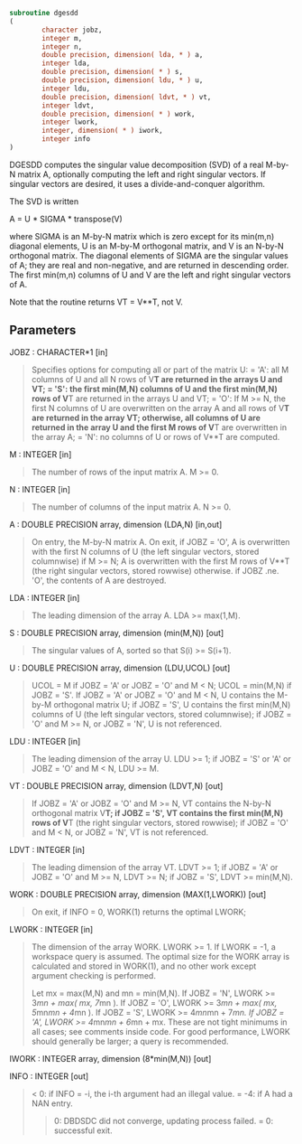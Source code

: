 ```fortran
subroutine dgesdd
(
        character jobz,
        integer m,
        integer n,
        double precision, dimension( lda, * ) a,
        integer lda,
        double precision, dimension( * ) s,
        double precision, dimension( ldu, * ) u,
        integer ldu,
        double precision, dimension( ldvt, * ) vt,
        integer ldvt,
        double precision, dimension( * ) work,
        integer lwork,
        integer, dimension( * ) iwork,
        integer info
)
```

DGESDD computes the singular value decomposition (SVD) of a real
M-by-N matrix A, optionally computing the left and right singular
vectors.  If singular vectors are desired, it uses a
divide-and-conquer algorithm.

The SVD is written

A = U * SIGMA * transpose(V)

where SIGMA is an M-by-N matrix which is zero except for its
min(m,n) diagonal elements, U is an M-by-M orthogonal matrix, and
V is an N-by-N orthogonal matrix.  The diagonal elements of SIGMA
are the singular values of A; they are real and non-negative, and
are returned in descending order.  The first min(m,n) columns of
U and V are the left and right singular vectors of A.

Note that the routine returns VT = V**T, not V.

## Parameters
JOBZ : CHARACTER*1 [in]
> Specifies options for computing all or part of the matrix U:
> = 'A':  all M columns of U and all N rows of V**T are
> returned in the arrays U and VT;
> = 'S':  the first min(M,N) columns of U and the first
> min(M,N) rows of V**T are returned in the arrays U
> and VT;
> = 'O':  If M >= N, the first N columns of U are overwritten
> on the array A and all rows of V**T are returned in
> the array VT;
> otherwise, all columns of U are returned in the
> array U and the first M rows of V**T are overwritten
> in the array A;
> = 'N':  no columns of U or rows of V**T are computed.

M : INTEGER [in]
> The number of rows of the input matrix A.  M >= 0.

N : INTEGER [in]
> The number of columns of the input matrix A.  N >= 0.

A : DOUBLE PRECISION array, dimension (LDA,N) [in,out]
> On entry, the M-by-N matrix A.
> On exit,
> if JOBZ = 'O',  A is overwritten with the first N columns
> of U (the left singular vectors, stored
> columnwise) if M >= N;
> A is overwritten with the first M rows
> of V**T (the right singular vectors, stored
> rowwise) otherwise.
> if JOBZ .ne. 'O', the contents of A are destroyed.

LDA : INTEGER [in]
> The leading dimension of the array A.  LDA >= max(1,M).

S : DOUBLE PRECISION array, dimension (min(M,N)) [out]
> The singular values of A, sorted so that S(i) >= S(i+1).

U : DOUBLE PRECISION array, dimension (LDU,UCOL) [out]
> UCOL = M if JOBZ = 'A' or JOBZ = 'O' and M < N;
> UCOL = min(M,N) if JOBZ = 'S'.
> If JOBZ = 'A' or JOBZ = 'O' and M < N, U contains the M-by-M
> orthogonal matrix U;
> if JOBZ = 'S', U contains the first min(M,N) columns of U
> (the left singular vectors, stored columnwise);
> if JOBZ = 'O' and M >= N, or JOBZ = 'N', U is not referenced.

LDU : INTEGER [in]
> The leading dimension of the array U.  LDU >= 1; if
> JOBZ = 'S' or 'A' or JOBZ = 'O' and M < N, LDU >= M.

VT : DOUBLE PRECISION array, dimension (LDVT,N) [out]
> If JOBZ = 'A' or JOBZ = 'O' and M >= N, VT contains the
> N-by-N orthogonal matrix V**T;
> if JOBZ = 'S', VT contains the first min(M,N) rows of
> V**T (the right singular vectors, stored rowwise);
> if JOBZ = 'O' and M < N, or JOBZ = 'N', VT is not referenced.

LDVT : INTEGER [in]
> The leading dimension of the array VT.  LDVT >= 1;
> if JOBZ = 'A' or JOBZ = 'O' and M >= N, LDVT >= N;
> if JOBZ = 'S', LDVT >= min(M,N).

WORK : DOUBLE PRECISION array, dimension (MAX(1,LWORK)) [out]
> On exit, if INFO = 0, WORK(1) returns the optimal LWORK;

LWORK : INTEGER [in]
> The dimension of the array WORK. LWORK >= 1.
> If LWORK = -1, a workspace query is assumed.  The optimal
> size for the WORK array is calculated and stored in WORK(1),
> and no other work except argument checking is performed.
> 
> Let mx = max(M,N) and mn = min(M,N).
> If JOBZ = 'N', LWORK >= 3*mn + max( mx, 7*mn ).
> If JOBZ = 'O', LWORK >= 3*mn + max( mx, 5*mn*mn + 4*mn ).
> If JOBZ = 'S', LWORK >= 4*mn*mn + 7*mn.
> If JOBZ = 'A', LWORK >= 4*mn*mn + 6*mn + mx.
> These are not tight minimums in all cases; see comments inside code.
> For good performance, LWORK should generally be larger;
> a query is recommended.

IWORK : INTEGER array, dimension (8*min(M,N)) [out]

INFO : INTEGER [out]
> <  0:  if INFO = -i, the i-th argument had an illegal value.
> = -4:  if A had a NAN entry.
> >  0:  DBDSDC did not converge, updating process failed.
> =  0:  successful exit.

